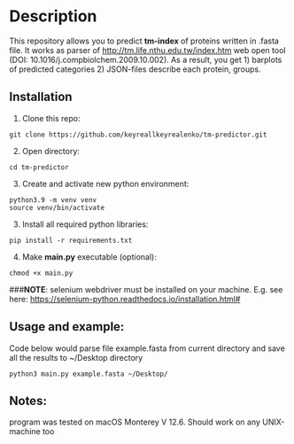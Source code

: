 # Description

This repository allows you to predict **tm-index** of proteins written in .fasta file.
It works as parser of http://tm.life.nthu.edu.tw/index.htm web open tool (DOI: 10.1016/j.compbiolchem.2009.10.002).
As a result, you get 1) barplots of predicted categories 2) JSON-files describe each protein, groups. 

## Installation



1) Clone this repo:
```commandline
git clone https://github.com/keyreallkeyrealenko/tm-predictor.git
```

2) Open directory:

```commandline
cd tm-predictor
```

3) Create and activate new python environment:

```commandline
python3.9 -m venv venv
source venv/bin/activate
```

3) Install all required python libraries:
```commandline
pip install -r requirements.txt
```

4) Make **main.py** executable (optional):

```commandline
chmod +x main.py
```

###__NOTE__:
selenium webdriver must be installed on your machine. E.g. see here: https://selenium-python.readthedocs.io/installation.html#

## Usage and example:

Code below would parse file example.fasta from current directory and save all the results to ~/Desktop directory
```commandline
python3 main.py example.fasta ~/Desktop/
```

## Notes:

program was tested on macOS Monterey V 12.6. Should work on any UNIX-machine too 
